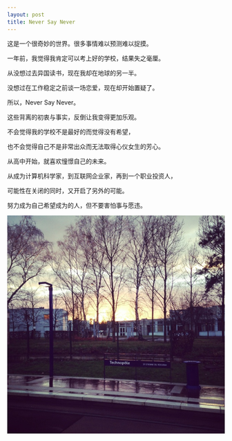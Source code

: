 ```yaml
---
layout: post
title: Never Say Never
---
```


这是一个很奇妙的世界。很多事情难以预测难以捉摸。

一年前，我觉得我肯定可以考上好的学校，结果失之毫厘。

从没想过去异国读书，现在我却在地球的另一半。

没想过在工作稳定之前谈一场恋爱，现在却开始置疑了。

所以，Never Say Never。

这些背离的初衷与事实，反倒让我变得更加乐观。

不会觉得我的学校不是最好的而觉得没有希望，

也不会觉得自己不是非常出众而无法取得心仪女生的芳心。

从高中开始，就喜欢憧憬自己的未来。

从成为计算机科学家，到互联网企业家，再到一个职业投资人，

可能性在关闭的同时，又开启了另外的可能。

努力成为自己希望成为的人，但不要害怕事与愿违。


![USDCAD Soared after BoC Announcement](/images/2014/IMG_0188.jpg)
